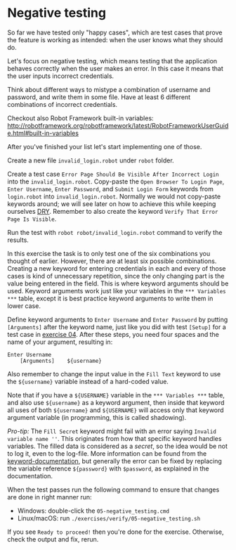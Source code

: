 # Negative testing

So far we have tested only "happy cases", which are test cases that prove the feature is working as
intended: when the user knows what they should do.

Let's focus on negative testing, which means testing that the application behaves correctly
when the user makes an error. In this case it means that the user inputs incorrect credentials.

Think about different ways to mistype a combination of username and password, and write them in some
file. Have at least 6 different combinations of incorrect credentials.

Checkout also Robot Framework built-in variables: http://robotframework.org/robotframework/latest/RobotFrameworkUserGuide.html#built-in-variables

After you've finished your list let's start implementing one of those.

Create a new file `invalid_login.robot` under `robot` folder.

Create a test case `Error Page Should Be Visible After Incorrect Login` into the `invalid_login.robot`.
Copy-paste the `Open Browser To Login Page`, `Enter Username`, `Enter Password`, and `Submit Login Form`
keywords from `login.robot` into `invalid_login.robot`. Normally we would not copy-paste keywords around;
we will see later on how to achieve this while keeping ourselves [DRY](https://en.wikipedia.org/wiki/Don%27t_repeat_yourself).
Remember to also create the keyword `Verify That Error Page Is Visible`.

Run the test with `robot robot/invalid_login.robot` command to verify the results.

In this exercise the task is to only test one of the six combinations you thought of earlier. However,
there are at least six possible combinations. Creating a new keyword for entering credentials in each
and every of those cases is kind of unnecessary repetition, since the only changing part is the value
being entered in the field. This is where keyword arguments should be used. Keyword arguments work
just like your variables in the `*** Variables ***` table, except it is best practice keyword arguments
to write them in lower case.

Define keyword arguments to `Enter Username` and `Enter Password` by putting `[Arguments]` after the
keyword name, just like you did with test `[Setup]` for a test case in [exercise 04](./04-setups_and_teardowns.md).
After these steps, you need four spaces and the name of your argument, resulting in:

```robot
Enter Username
    [Arguments]    ${username}
```

Also remember to change the input value in the `Fill Text` keyword to use the `${username}` variable
instead of a hard-coded value.

Note that if you have a `${USERNAME}` variable in the `*** Variables ***` table, and also use
`${username}` as a keyword argument, then inside that keyword all uses of both `${username}` and
`${USERNAME}` will access only that keyword argument variable (in programming, this is called
shadowing).

*Pro-tip:* The `Fill Secret` keyword might fail with an error saying `Invalid variable name ''`. This
originates from how that specific keyword handles variables. The filled data is considered as a _secret_, so the
idea would be not to log it, even to the log-file. More information can be found from the [keyword-documentation](https://marketsquare.github.io/robotframework-browser/Browser.html#Fill%20Secret),
but generally the error can be fixed by replacing the variable reference `${password}` with `$password`,
as explained in the documentation.

When the test passes run the following command to ensure that changes are done in right manner run:

- Windows: double-click the `05-negative_testing.cmd`
- Linux/macOS: run `./exercises/verify/05-negative_testing.sh`

If you see `Ready to proceed!` then you're done for the exercise. Otherwise, check the output and fix, rerun.
